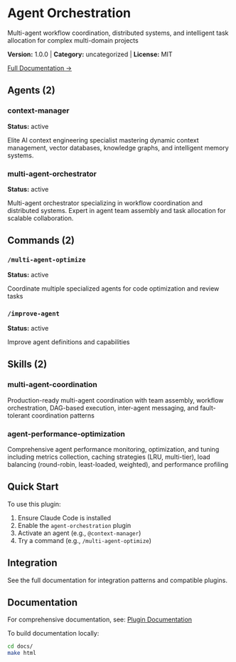 # Agent Orchestration

Multi-agent workflow coordination, distributed systems, and intelligent task allocation for complex multi-domain projects

**Version:** 1.0.0 | **Category:** uncategorized | **License:** MIT

[Full Documentation →](https://myclaude.readthedocs.io/en/latest/plugins/agent-orchestration.html)

## Agents (2)

### context-manager

**Status:** active

Elite AI context engineering specialist mastering dynamic context management, vector databases, knowledge graphs, and intelligent memory systems.

### multi-agent-orchestrator

**Status:** active

Multi-agent orchestrator specializing in workflow coordination and distributed systems. Expert in agent team assembly and task allocation for scalable collaboration.

## Commands (2)

### `/multi-agent-optimize`

**Status:** active

Coordinate multiple specialized agents for code optimization and review tasks

### `/improve-agent`

**Status:** active

Improve agent definitions and capabilities

## Skills (2)

### multi-agent-coordination

Production-ready multi-agent coordination with team assembly, workflow orchestration, DAG-based execution, inter-agent messaging, and fault-tolerant coordination patterns

### agent-performance-optimization

Comprehensive agent performance monitoring, optimization, and tuning including metrics collection, caching strategies (LRU, multi-tier), load balancing (round-robin, least-loaded, weighted), and performance profiling

## Quick Start

To use this plugin:

1. Ensure Claude Code is installed
2. Enable the `agent-orchestration` plugin
3. Activate an agent (e.g., `@context-manager`)
4. Try a command (e.g., `/multi-agent-optimize`)

## Integration

See the full documentation for integration patterns and compatible plugins.

## Documentation

For comprehensive documentation, see: [Plugin Documentation](https://myclaude.readthedocs.io/en/latest/plugins/agent-orchestration.html)

To build documentation locally:

```bash
cd docs/
make html
```
